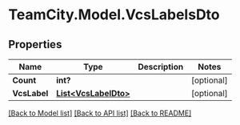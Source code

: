 # TeamCity.Model.VcsLabelsDto
## Properties

Name | Type | Description | Notes
------------ | ------------- | ------------- | -------------
**Count** | **int?** |  | [optional] 
**VcsLabel** | [**List&lt;VcsLabelDto&gt;**](VcsLabelDto.md) |  | [optional] 

[[Back to Model list]](../README.md#documentation-for-models) [[Back to API list]](../README.md#documentation-for-api-endpoints) [[Back to README]](../README.md)

